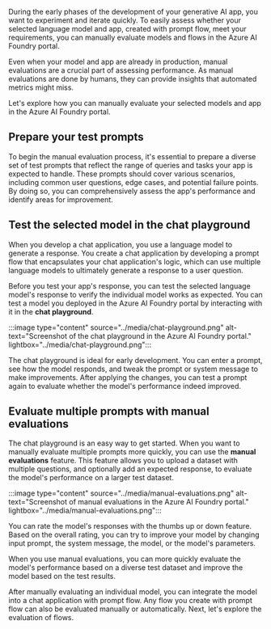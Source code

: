 During the early phases of the development of your generative AI app, you want to experiment and iterate quickly. To easily assess whether your selected language model and app, created with prompt flow, meet your requirements, you can manually evaluate models and flows in the Azure AI Foundry portal.

Even when your model and app are already in production, manual evaluations are a crucial part of assessing performance. As manual evaluations are done by humans, they can provide insights that automated metrics might miss.

Let's explore how you can manually evaluate your selected models and app in the Azure AI Foundry portal.

## Prepare your test prompts

To begin the manual evaluation process, it's essential to prepare a diverse set of test prompts that reflect the range of queries and tasks your app is expected to handle. These prompts should cover various scenarios, including common user questions, edge cases, and potential failure points. By doing so, you can comprehensively assess the app's performance and identify areas for improvement.

## Test the selected model in the chat playground

When you develop a chat application, you use a language model to generate a response. You create a chat application by developing a prompt flow that encapsulates your chat application's logic, which can use multiple language models to ultimately generate a response to a user question.

Before you test your app's response, you can test the selected language model's response to verify the individual model works as expected. You can test a model you deployed in the Azure AI Foundry portal by interacting with it in the **chat playground**.

:::image type="content" source="../media/chat-playground.png" alt-text="Screenshot of the chat playground in the Azure AI Foundry portal." lightbox="../media/chat-playground.png":::

The chat playground is ideal for early development. You can enter a prompt, see how the model responds, and tweak the prompt or system message to make improvements. After applying the changes, you can test a prompt again to evaluate whether the model's performance indeed improved.

## Evaluate multiple prompts with manual evaluations

The chat playground is an easy way to get started. When you want to manually evaluate multiple prompts more quickly, you can use the **manual evaluations** feature. This feature allows you to upload a dataset with multiple questions, and optionally add an expected response, to evaluate the model's performance on a larger test dataset.

:::image type="content" source="../media/manual-evaluations.png" alt-text="Screenshot of manual evaluations in the Azure AI Foundry portal." lightbox="../media/manual-evaluations.png":::

You can rate the model's responses with the thumbs up or down feature. Based on the overall rating, you can try to improve your model by changing input prompt, the system message, the model, or the model's parameters.

When you use manual evaluations, you can more quickly evaluate the model's performance based on a diverse test dataset and improve the model based on the test results.

After manually evaluating an individual model, you can integrate the model into a chat application with prompt flow. Any flow you create with prompt flow can also be evaluated manually or automatically. Next, let's explore the evaluation of flows.
